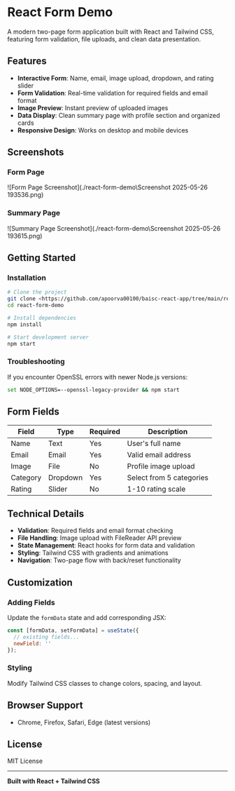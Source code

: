 # React Form Demo

A modern two-page form application built with React and Tailwind CSS, featuring form validation, file uploads, and clean data presentation.

## Features

- **Interactive Form**: Name, email, image upload, dropdown, and rating slider
- **Form Validation**: Real-time validation for required fields and email format
- **Image Preview**: Instant preview of uploaded images
- **Data Display**: Clean summary page with profile section and organized cards
- **Responsive Design**: Works on desktop and mobile devices

## Screenshots

### Form Page
![Form Page Screenshot](./react-form-demo\Screenshot 2025-05-26 193536.png)

### Summary Page
![Summary Page Screenshot](./react-form-demo\Screenshot 2025-05-26 193615.png)

## Getting Started

### Installation

```bash
# Clone the project
git clone <https://github.com/apoorva00100/baisc-react-app/tree/main/react-form-demo>
cd react-form-demo

# Install dependencies
npm install

# Start development server
npm start
```

### Troubleshooting
If you encounter OpenSSL errors with newer Node.js versions:
```bash
set NODE_OPTIONS=--openssl-legacy-provider && npm start
```

## Form Fields

| Field | Type | Required | Description |
|-------|------|----------|-------------|
| Name | Text | Yes | User's full name |
| Email | Email | Yes | Valid email address |
| Image | File | No | Profile image upload |
| Category | Dropdown | Yes | Select from 5 categories |
| Rating | Slider | No | 1-10 rating scale |

## Technical Details

- **Validation**: Required fields and email format checking
- **File Handling**: Image upload with FileReader API preview
- **State Management**: React hooks for form data and validation
- **Styling**: Tailwind CSS with gradients and animations
- **Navigation**: Two-page flow with back/reset functionality

## Customization

### Adding Fields
Update the `formData` state and add corresponding JSX:
```javascript
const [formData, setFormData] = useState({
  // existing fields...
  newField: ''
});
```

### Styling
Modify Tailwind CSS classes to change colors, spacing, and layout.

## Browser Support
- Chrome, Firefox, Safari, Edge (latest versions)

## License
MIT License

---
**Built with React + Tailwind CSS**